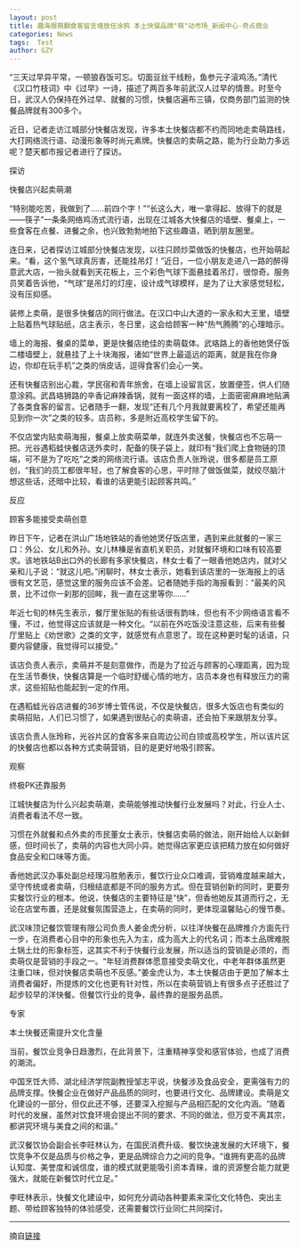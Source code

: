 ```yaml
---
layout: post
title: 趣海报萌翻食客留言墙放任涂鸦 本土快餐品牌"萌"动市场_新闻中心-奇点商业
categories: News
tags:  Test
author: GZY
---
```


“三天过早异平常，一顿狼吞饭可忘。切面豆丝干线粉，鱼参元子滚鸡汤。”清代《汉口竹枝词》中《过早》一诗，描述了两百多年前武汉人过早的情景。时至今日，武汉人仍保持在外过早、就餐的习惯，快餐店遍布三镇，仅商务部门监测的快餐品牌就有300多个。

近日，记者走访江城部分快餐店发现，许多本土快餐店都不约而同地走卖萌路线，大打网络流行语、动漫形象等时尚元素牌。快餐店的卖萌之路，能为行业助力多远呢？楚天都市报记者进行了探访。

探访

快餐店兴起卖萌潮

“特别能吃苦，我做到了……前四个字！”“长这么大，唯一拿得起、放得下的就是——筷子”一条条网络鸡汤式流行语，出现在江城各大快餐店的墙壁、餐桌上，一些食客在点餐、进餐之余，也兴致勃勃地拍下这些趣语，晒到朋友圈里。

连日来，记者探访江城部分快餐店发现，以往只顾炒菜做饭的快餐店，也开始萌起来。“看，这个氢气球真厉害，还能挂吊灯！”近日，一位小朋友走进八一路的醉得意武大店，一抬头就看到天花板上，三个彩色气球下面悬挂着吊灯，很惊奇。服务员笑着告诉他，“气球”是吊灯的灯座，设计成气球模样，是为了让大家感觉轻松，没有压抑感。

装修上卖萌，是很多快餐店的同行做法。在汉口中山大道的一家永和大王里，墙壁上贴着热气球贴纸，店主表示，冬日里，这会给顾客一种“热气腾腾”的心理暗示。

墙上的海报、餐桌的菜单，更是快餐店绝佳的卖萌载体。武珞路上的香他她煲仔饭二楼墙壁上，就悬挂了上十块海报，诸如“世界上最遥远的距离，就是我在你身边，你却在玩手机”之类的俏皮话，逗得食客们会心一笑。

还有快餐店别出心裁，学民宿和青年旅舍，在墙上设留言区，放置便签，供人们随意涂鸦。武昌珞狮路的辛香记麻辣香锅，就有一面这样的墙，上面密密麻麻地贴满了各类食客的留言。记者随手一翻，发现“还有几个月我就要离校了，希望还能再见到你一次”之类的较多。店员称，多是附近高校学生留下的。

不仅店堂内贴卖萌海报，餐桌上放卖萌菜单，就连外卖送餐，快餐店也不忘萌一把。光谷遇稻蛙快餐店送外卖时，配备的筷子袋上，就印有“我们爬上食物链的顶端，可不是为了吃吃”之类的网络流行语。该店负责人张玲说，很多都是员工原创，“我们的员工都很年轻，也了解食客的心思，平时除了做饭做菜，就绞尽脑汁想这些话，还暗中比较，看谁的话更能引起顾客共鸣。”

反应

顾客多能接受卖萌创意

昨日下午，记者在洪山广场地铁站的香他她煲仔饭店里，遇到来此就餐的一家三口：外公、女儿和外孙。女儿林榛是省直机关职员，对就餐环境和口味有较高要求。该地铁站B出口外的长廊有多家快餐店，林女士看了一眼香他她店内，就对父亲和儿子说：“就这儿吧。”闲聊时，林女士表示，她看到该店里的一张海报上的话很有文艺范，感觉这里的服务应该不会差。记者随她手指的海报看到：“最美的风景，比不过你一刹那的回眸，我一直在这里等你……”

年近七旬的林先生表示，餐厅里张贴的有些话很有韵味，但也有不少网络语言看不懂，不过，他觉得这应该就是一种文化。“以前在外吃饭没注意这些，后来有些餐厅里贴上《劝世歌》之类的文字，就感觉有点意思了。现在这种更时髦的话语，只要内容健康，我觉得可以接受。”

该店负责人表示，卖萌并不是刻意做作，而是为了拉近与顾客的心理距离，因为现在生活节奏快，快餐店算是一个临时舒缓心情的地方，店员本身也有释放压力的需求，这些招贴也能起到一定的作用。

在遇稻蛙光谷店进餐的36岁博士管伟说，不仅是快餐店，很多大饭店也有类似的卖萌招贴，人们已习惯了，如果遇到很贴心的卖萌语，还会拍下来跟朋友分享。

该店负责人张玲称，光谷片区的食客多来自周边公司白领或高校学生，所以该片区的快餐店也都以各种方式卖萌营销，目的是更好地吸引顾客。

观察

终极PK还靠服务

江城快餐店为什么兴起卖萌潮，卖萌能够推动快餐行业发展吗？对此，行业人士、消费者看法不尽一致。

习惯在外就餐和点外卖的市民董女士表示，快餐店卖萌的做法，刚开始给人以新鲜感，但时间长了，卖萌的内容也大同小异。她觉得店家更应该把精力放在如何做好食品安全和口味等方面。

香他她武汉办事处副总经理冯胜勉表示，餐饮行业众口难调，营销难度越来越大，坚守传统或者卖萌，归根结底都是不同的服务方式。但在营销创新的同时，更要夯实餐饮行业的根本。他说，快餐店的主要特征是“快”，但香他她反其道而行之，无论在店堂布置，还是就餐氛围营造上，在卖萌的同时，更体现温馨贴心的慢节奏。

武汉味顶记餐饮管理有限公司负责人姜金虎分析，以往洋快餐在品牌推介方面先行一步，在消费者心目中的形象也先入为主，成为高大上的代名词；而本土品牌难脱土锅土灶的形象标签，这其实不利于快餐行业发展，所以适当的营销是必须的，而卖萌仅是营销的手段之一。“年轻消费群体愿意接受卖萌文化，中老年群体虽然更注重口味，但对快餐店卖萌也不反感。”姜金虎认为，本土快餐店由于更加了解本土消费者偏好，所提炼的文化也更有针对性，所以在卖萌营销上有很多点子还胜过了起步较早的洋快餐。但餐饮行业的竞争，最终靠的是服务品质。

专家

本土快餐还需提升文化含量

当前，餐饮业竞争日趋激烈，在此背景下，注重精神享受和感官体验，也成了消费的潮流。

中国烹饪大师、湖北经济学院副教授邹志平说，快餐涉及食品安全，更需强有力的品牌支撑。快餐企业在做好产品品质的同时，也要进行文化、品牌建设。卖萌是文化建设的一部分，但仅此还不够，还要深入挖掘与产品相匹配的文化内涵。“随着时代的发展，虽然对饮食环境会提出不同的要求、不同的做法，但万变不离其宗，都讲究环境与美食之间的和谐。”

武汉餐饮协会副会长李旺林认为，在国民消费升级、餐饮快速发展的大环境下，餐饮竞争不仅是品质与价格之争，更是品牌综合力之间的竞争。“谁拥有更高的品牌认知度、美誉度和诚信度，谁的模式就更能吸引资本青睐，谁的资源整合能力就更强大，就能在新餐饮时代立足。”

李旺林表示，快餐文化建设中，如何充分调动各种要素来深化文化特色、突出主题、带给顾客独特的体验感受，还需要餐饮行业同仁共同探讨。





*****

摘自[链接](http://wuhan.iqidian.com/news/pinpai/2019_01_18-51845052_0.html)